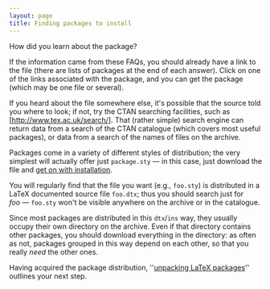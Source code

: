 ```yaml
---
layout: page
title: Finding packages to install
---
```





How did you learn about the package?


If the information came from these FAQs, you should already
have a link to the file (there are lists of packages at the end of
each answer).
  Click on one of the links associated with the package, and you can
  get the package (which may be one file or several).


If you heard about the file somewhere else, it's possible that the
source told you where to look; if not, try the CTAN searching
facilities, such as [http://www.tex.ac.uk/search/].  That (rather
simple) search engine can return data from a search of the CTAN
catalogue (which covers most useful packages), or data from a search
of the names of files on the archive.


Packages come in a variety of different styles of distribution; the
very simplest will actually offer just `package.sty`&nbsp;&mdash; in this
case, just download the file and 
[get on with installation](./FAQ-inst-wlcf.html).


You will regularly find that the file you want (e.g., `foo.sty`)
is distributed in a LaTeX documented source file `foo.dtx`;
thus you should search just for _foo_&nbsp;&mdash; `foo.sty` won't be
visible anywhere on the archive or in the catalogue.


Since most packages are distributed in this
`dtx`/`ins` way, they usually occupy their own
directory on the archive.  Even if that directory contains other
packages, you should download everything in the directory: as often as
not, packages grouped in this way depend on each other, so that you
really _need_ the other ones.


Having acquired the package distribution, 
''[unpacking LaTeX packages](./FAQ-install-unpack.html)'' outlines
your next step.


